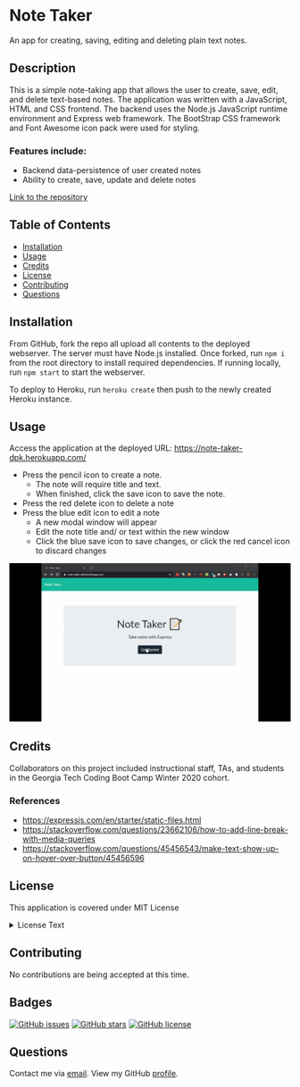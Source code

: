 # Note Taker 
An app for creating, saving, editing and deleting plain text notes.

## Description
This is a simple note-taking app that allows the user to create, save, edit, and delete text-based notes.  The application was written with a JavaScript, HTML and CSS frontend.  The backend uses the Node.js JavaScript runtime environment and Express web framework.  The BootStrap CSS framework and Font Awesome icon pack were used for styling.

### Features include:
* Backend data-persistence of user created notes
* Ability to create, save, update and delete notes

[Link to the repository](https://github.com/pkriengsiri/note-taker)
  
## Table of Contents
* [Installation](#installation)
* [Usage](#usage)
* [Credits](#credits)
* [License](#license)
* [Contributing](#contributing)
* [Questions](#questions)
  
## Installation
From GitHub, fork the repo all upload all contents to the deployed webserver.  The server must have Node.js installed.  Once forked, run `npm i` from the root directory to install required dependencies.  If running locally, run `npm start` to start the webserver.

To deploy to Heroku, run `heroku create` then push to the newly created Heroku instance.
  
## Usage
Access the application at the deployed URL: https://note-taker-dpk.herokuapp.com/

* Press the pencil icon to create a note.  
  * The note will require title and text.  
  * When finished, click the save icon to save the note.
* Press the red delete icon to delete a note
* Press the blue edit icon to edit a note
  * A new modal window will appear
  * Edit the note title and/ or text within the new window
  * Click the blue save icon to save changes, or click the red cancel icon to discard changes



![demo of note taker application](./screenshot/demo.gif)


## Credits
Collaborators on this project included instructional staff, TAs, and students in the Georgia Tech Coding Boot Camp Winter 2020 cohort.

### References
* https://expressjs.com/en/starter/static-files.html 
* https://stackoverflow.com/questions/23662106/how-to-add-line-break-with-media-queries
* https://stackoverflow.com/questions/45456543/make-text-show-up-on-hover-over-button/45456596


## License
This application is covered under MIT License

<details>
  <summary>
    License Text
  </summary> 

```

Copyright (c) 2021  Pete Kriengsiri

Permission is hereby granted, free of charge, to any person obtaining a copy
of this software and associated documentation files (the "Software"), to deal
in the Software without restriction, including without limitation the rights
to use, copy, modify, merge, publish, distribute, sublicense, and/or sell
copies of the Software, and to permit persons to whom the Software is
furnished to do so, subject to the following conditions:
      
The above copyright notice and this permission notice shall be included in all
copies or substantial portions of the Software.
      
THE SOFTWARE IS PROVIDED "AS IS", WITHOUT WARRANTY OF ANY KIND, EXPRESS OR
IMPLIED, INCLUDING BUT NOT LIMITED TO THE WARRANTIES OF MERCHANTABILITY,
FITNESS FOR A PARTICULAR PURPOSE AND NONINFRINGEMENT. IN NO EVENT SHALL THE
AUTHORS OR COPYRIGHT HOLDERS BE LIABLE FOR ANY CLAIM, DAMAGES OR OTHER
LIABILITY, WHETHER IN AN ACTION OF CONTRACT, TORT OR OTHERWISE, ARISING FROM,
OUT OF OR IN CONNECTION WITH THE SOFTWARE OR THE USE OR OTHER DEALINGS IN THE
SOFTWARE.

```
</details>


## Contributing
No contributions are being accepted at this time.
  
## Badges
[![GitHub issues](https://img.shields.io/github/issues/pkriengsiri/note-taker)](https://github.com/pkriengsiri/note-taker/issues)
[![GitHub stars](https://img.shields.io/github/stars/pkriengsiri/note-taker)](https://github.com/pkriengsiri/note-taker/stargazers)
[![GitHub license](https://img.shields.io/github/license/pkriengsiri/note-taker)](https://github.com/pkriengsiri/note-taker/blob/main/LICENSE)


## Questions
Contact me via [email](mailto:pkriengsiri@gmail.com).
View my GitHub [profile](https://github.com/pkriengsiri).
